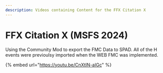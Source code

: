 ```yaml
---
description: Videos containing Content for the FFX Citation X
---
```


# FFX Citation X (MSFS 2024)

Using the Community Mod to export the FMC Data to SPAD.  All of the H events were previoulsy imported when the WEB FMC was implemented.

{% embed url="https://youtu.be/CnXtIN-aIGc" %}

